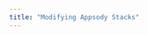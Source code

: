```yaml
---
title: "Modifying Appsody Stacks"
---
```


<!-- This will be documentation for cloning existing stacks, modifying them and contributing appsody stacks -->